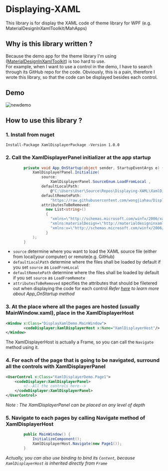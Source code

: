 
# Displaying-XAML
This library is for display the XAML code of theme library for WPF (e.g. MaterialDesignInXamlToolkit/MahApps)

## Why is this library written ?
Because the demo app for the theme library I'm using ([MaterialDesignInXamlToolkit](https://github.com/ButchersBoy/MaterialDesignInXamlToolkit)) is too hard to use.   
For example, when I want to use a control in the demo, I have to search through its GitHub repo for the code. Obviously, this is a pain, therefore I wrote this library, so that the code can be displayed besides each control.

## Demo
![newdemo](https://user-images.githubusercontent.com/23183656/30123252-f3db094c-9363-11e7-9ae8-911789b6ae08.gif)

## How to use this library ? 
### 1. Install from nuget 
`Install-Package XamlDisplayerPackage -Version 1.0.0 `

### 2. Call the XamlDisplayerPanel initializer at the app startup 
```C#
        private void App_OnStartup(object sender, StartupEventArgs e) {
            XamlDisplayerPanel.Initialize(
                source:
                    XamlDisplayerPanel.SourceEnum.LoadFromLocal ,
                defaultLocalPath:
                    @"C:\Users\User\Source\Repos\Displaying-XAML\XamlDisplayer\Demo\" ,
                defaultRemotePath:
                    "https://raw.githubusercontent.com/wongjiahau/Displaying-XAML/master/XamlDisplayer/Demo/" ,
                attributesToBeRemoved:
                  new List<string>()
                  {
                    "xmlns=\"http://schemas.microsoft.com/winfx/2006/xaml/presentation\"" ,
                    "xmlns:materialDesign=\"http://materialdesigninxaml.net/winfx/xaml/themes\"" ,
                    "xmlns:x=\"http://schemas.microsoft.com/winfx/2006/xaml\""
                  }
            );
        }
```
- `source` determine where you want to load the XAML source file (either from local(your computer) or remote(e.g. GitHub)
- `defaultLocalPath` determine where the files shall be loaded by default if you set `source` as `LoadFromLocal`
- `defaultRemotePath` determine where the files shall be loaded by default if you set `source` as `LoadFromRemote`
- `attributesToBeRemoved` specifies the attributes that should be filetered out when displaying the code for each control
_Refer [here](https://msdn.microsoft.com/en-us/library/system.windows.application.startup(v=vs.110).aspx) to learn more about App_OnStartup method_


### 3. At the place where all the pages are hosted (usually MainWindow.xaml), place in the XamlDisplayerHost
```xml
<Window x:Class="DisplayXamlDemo.MainWindow">    
        <codeDisplayer:XamlDisplayerHost x:Name="XamlDisplayerHost"/>        
</Window>
```
The XamlDisplayerHost is actually a Frame, so you can call the `Navigate` method using it.

### 4. For each of the page that is going to be navigated, surround all the controls with XamlDisplayerPanel
```xml
<UserControl x:Class="XamlDisplayerDemo.Page1">  
    <codeDisplayer:XamlDisplayerPanel>
        <!--All the controls here-->
    </codeDisplayer:XamlDisplayerPanel>                    
</UserControl>     
```
_Note : The XamlDisplayerPanel can be placed on any level of depth_

### 5. Navigate to each pages by calling Navigate method of XamlDisplayerHost
```C#
        public MainWindow() {
            InitializeComponent();
            XamlDisplayerHost.Navigate(new Page1());
        }
```
_Actually, you can also use binding to bind its `Content`, because `XamlDisplayerHost` is inherited directly from `Frame`_


